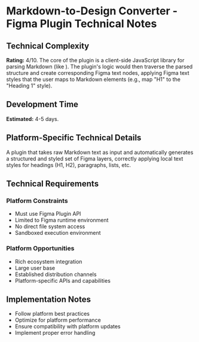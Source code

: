 # Markdown-to-Design Converter - Figma Plugin Technical Notes

## Technical Complexity
**Rating:** 4/10. The core of the plugin is a client-side JavaScript library for parsing Markdown (like ). The plugin's logic would then traverse the parsed structure and create corresponding Figma text nodes, applying Figma text styles that the user maps to Markdown elements (e.g., map "H1" to the "Heading 1" style).

## Development Time
**Estimated:** 4-5 days.

## Platform-Specific Technical Details
A plugin that takes raw Markdown text as input and automatically generates a structured and styled set of Figma layers, correctly applying local text styles for headings (H1, H2), paragraphs, lists, etc.

## Technical Requirements

### Platform Constraints
- Must use Figma Plugin API
- Limited to Figma runtime environment
- No direct file system access
- Sandboxed execution environment

### Platform Opportunities
- Rich ecosystem integration
- Large user base
- Established distribution channels
- Platform-specific APIs and capabilities

## Implementation Notes
- Follow platform best practices
- Optimize for platform performance
- Ensure compatibility with platform updates
- Implement proper error handling
